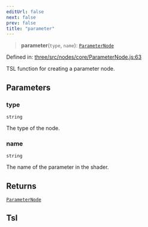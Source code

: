 ```yaml
---
editUrl: false
next: false
prev: false
title: "parameter"
---
```


> **parameter**(`type`, `name`): [`ParameterNode`](/reference/threewebgpu/classes/parameternode/)

Defined in: [three/src/nodes/core/ParameterNode.js:63](https://github.com/DefinitelyMaybe/three-i18n/blob/fa57b79433d1c349ffb23a78727299c8d4190136/three/src/nodes/core/ParameterNode.js#L63)

TSL function for creating a parameter node.

## Parameters

### type

`string`

The type of the node.

### name

`string`

The name of the parameter in the shader.

## Returns

[`ParameterNode`](/reference/threewebgpu/classes/parameternode/)

## Tsl
